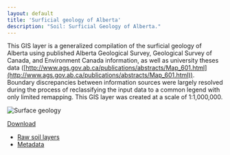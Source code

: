 ```yaml
---
layout: default
title: 'Surficial geology of Alberta'
description: "Soil: Surficial Geology of Alberta."
---
```


This GIS layer is a generalized compilation of the surficial geology of Alberta
using published Alberta Geological Survey, Geological Survey of Canada, and
Environment Canada information, as well as university theses data ([http://www.ags.gov.ab.ca/publications/abstracts/Map_601.html](http://www.ags.gov.ab.ca/publications/abstracts/Map_601.html)). Boundary
discrepancies between information sources were largely resolved during the
process of reclassifying the input data to a common legend with only limited
remapping. This GIS layer was created at a scale of 1:1,000,000.

<div class="row">
  <div class="col-6 col-sm-6 col-lg-6">
  <p><img src="{{ site.contents }}/geospatial/soil/surfaceGeologyDPanForWeb200dpi.png" class="img-responsive" alt="Surface geology"/></p>
  </div>

  <div class="col-6 col-sm-6 col-lg-6">
    <span class="pull-right">
    <div class="btn-group">
      <a href="#" class="btn btn-primary dropdown-toggle" data-toggle="dropdown" aria-expanded="false">Download <i class="fa fa-download"></i></a>
      <ul class="dropdown-menu">
        <li><a href="{{ site.ftproot }}/geospatial/soil/ABMI_soilTypes_LayerJan2014.gdb.zip">Raw soil layers</a></li>
        <li><a href="{{ site.ftproot }}/geospatial/soil/soillayersfortheabmisppwebsite.zip">Metadata</a></li>
      </ul>
    </div>
    </span>
  </div>

</div>
